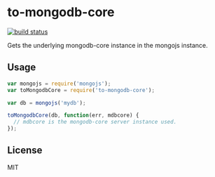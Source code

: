 to-mongodb-core
===============

[![build status](https://secure.travis-ci.org/sorribas/to-mongodb-core.png)](http://travis-ci.org/sorribas/to-mongodb-core)

Gets the underlying mongodb-core instance in the mongojs instance.

Usage
-----

```js
var mongojs = require('mongojs');
var toMongodbCore = require('to-mongodb-core');

var db = mongojs('mydb');

toMongodbCore(db, function(err, mdbcore) {
  // mdbcore is the mongodb-core server instance used.
});
```

License
-------

MIT
